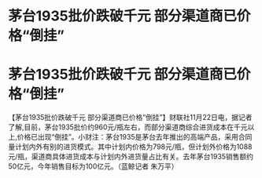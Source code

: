 # 茅台1935批价跌破千元 部分渠道商已价格“倒挂”

# 茅台1935批价跌破千元 部分渠道商已价格“倒挂”

【茅台1935批价跌破千元
部分渠道商已价格“倒挂”】财联社11月22日电，据记者了解,目前，茅台1935批价约960元/瓶左右，而部分渠道商综合进货成本在千元以上,价格已出现“倒挂”。小财注：茅台1935是茅台去年推出的高端产品，采用合同量计划内外有别的进货模式。其中计划内价格为798元/瓶，但计划外价格为1088元/瓶，渠道商具体进货成本与计划内外进货量占比有关。去年茅台1935销售额约50亿元，今年销售目标为100亿元。（蓝鲸记者
朱万平）

